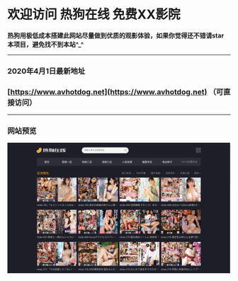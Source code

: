 # 欢迎访问 热狗在线 免费XX影院

**热狗用极低成本搭建此网站尽量做到优质的观影体验，如果你觉得还不错请star 本项目，避免找不到本站^_^**

------------

### 2020年4月1日最新地址

### [https://www.avhotdog.net](https://www.avhotdog.net)  （可直接访问）
------------
### 网站预览
![热狗首页](https://github.com/avhotdog/avhotdog.net/blob/master/hotdog_index.png?raw=true "热狗首页")



